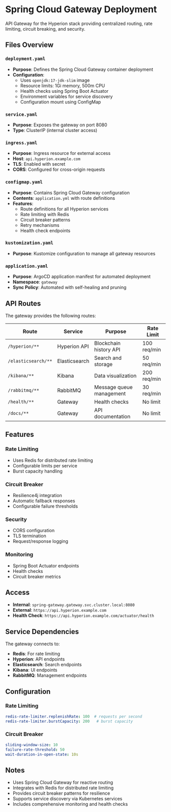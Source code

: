# Spring Cloud Gateway Deployment

API Gateway for the Hyperion stack providing centralized routing, rate limiting, circuit breaking, and security.

## Files Overview

### `deployment.yaml`
- **Purpose**: Defines the Spring Cloud Gateway container deployment
- **Configuration**: 
  - Uses `openjdk:17-jdk-slim` image
  - Resource limits: 1Gi memory, 500m CPU
  - Health checks using Spring Boot Actuator
  - Environment variables for service discovery
  - Configuration mount using ConfigMap

### `service.yaml`
- **Purpose**: Exposes the gateway on port 8080
- **Type**: ClusterIP (internal cluster access)

### `ingress.yaml`
- **Purpose**: Ingress resource for external access
- **Host**: `api.hyperion.example.com`
- **TLS**: Enabled with secret
- **CORS**: Configured for cross-origin requests

### `configmap.yaml`
- **Purpose**: Contains Spring Cloud Gateway configuration
- **Contents**: `application.yml` with route definitions
- **Features**:
  - Route definitions for all Hyperion services
  - Rate limiting with Redis
  - Circuit breaker patterns
  - Retry mechanisms
  - Health check endpoints

### `kustomization.yaml`
- **Purpose**: Kustomize configuration to manage all gateway resources

### `application.yaml`
- **Purpose**: ArgoCD application manifest for automated deployment
- **Namespace**: `gateway`
- **Sync Policy**: Automated with self-healing and pruning

## API Routes

The gateway provides the following routes:

| Route | Service | Purpose | Rate Limit |
|-------|---------|---------|------------|
| `/hyperion/**` | Hyperion API | Blockchain history API | 100 req/min |
| `/elasticsearch/**` | Elasticsearch | Search and storage | 50 req/min |
| `/kibana/**` | Kibana | Data visualization | 200 req/min |
| `/rabbitmq/**` | RabbitMQ | Message queue management | 30 req/min |
| `/health/**` | Gateway | Health checks | No limit |
| `/docs/**` | Gateway | API documentation | No limit |

## Features

### Rate Limiting
- Uses Redis for distributed rate limiting
- Configurable limits per service
- Burst capacity handling

### Circuit Breaker
- Resilience4j integration
- Automatic fallback responses
- Configurable failure thresholds

### Security
- CORS configuration
- TLS termination
- Request/response logging

### Monitoring
- Spring Boot Actuator endpoints
- Health checks
- Circuit breaker metrics

## Access

- **Internal**: `spring-gateway.gateway.svc.cluster.local:8080`
- **External**: `https://api.hyperion.example.com`
- **Health Check**: `https://api.hyperion.example.com/actuator/health`

## Service Dependencies

The gateway connects to:
- **Redis**: For rate limiting
- **Hyperion**: API endpoints
- **Elasticsearch**: Search endpoints
- **Kibana**: UI endpoints
- **RabbitMQ**: Management endpoints

## Configuration

### Rate Limiting
```yaml
redis-rate-limiter.replenishRate: 100  # requests per second
redis-rate-limiter.burstCapacity: 200   # burst capacity
```

### Circuit Breaker
```yaml
sliding-window-size: 10
failure-rate-threshold: 50
wait-duration-in-open-state: 10s
```

## Notes

- Uses Spring Cloud Gateway for reactive routing
- Integrates with Redis for distributed rate limiting
- Provides circuit breaker patterns for resilience
- Supports service discovery via Kubernetes services
- Includes comprehensive monitoring and health checks 